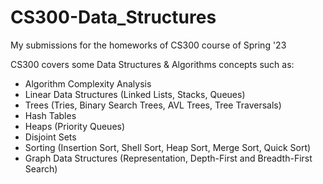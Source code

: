 # CS300-Data_Structures
My submissions for the homeworks of CS300 course of Spring '23

CS300 covers some Data Structures & Algorithms concepts such as:

* Algorithm Complexity Analysis
* Linear Data Structures (Linked Lists, Stacks, Queues)
* Trees (Tries, Binary Search Trees, AVL Trees, Tree Traversals)
* Hash Tables
* Heaps (Priority Queues)
* Disjoint Sets
* Sorting (Insertion Sort, Shell Sort, Heap Sort, Merge Sort, Quick Sort)
* Graph Data Structures (Representation, Depth-First and Breadth-First Search)
